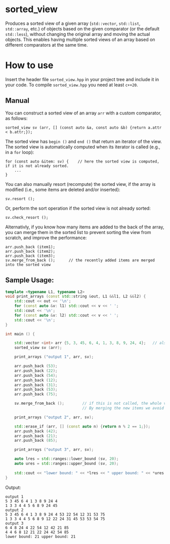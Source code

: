 # sorted_view

Produces a sorted view of a given array (`std::vector`, `std::list`, `std::array`, etc.) of objects based on the given comparator (or the default `std::less`), without changing the original array and moving the actual objects. This enables having multiple sorted views of an array based on different comparators at the same time.

# How to use
Insert the header file `sorted_view.hpp` in your project tree and include it in your code. To compile `sorted_view.hpp` you need at least `c++20`.

## Manual

You can construct a sorted view of an array `arr` with a custom comparator, as follows:
```
sorted_view sv (arr, [] (const auto &a, const auto &b) {return a.attr < b.attr;});
```

The sorted view has `begin ()` and `end ()` that return an iterator of the view. The sorted view is automatically computed when its iterator is called (e.g., in a `for` loop):
```
for (const auto &item: sv) {    // here the sorted view is computed, if it is not already sorted.
    ...
}
```
You can also manually resort (recompute) the sorted view, if the array is modified (i.e., some items are deleted and/or inserted):
```
sv.resort ();
```

Or, perform the sort operation if the sorted view is not already sorted:
```
sv.check_resort ();
```

Alternativly, if you know how many items are added to the back of the array, you can merge them in the sorted list to prevent sorting the view from scratch, and improve the performance:
```
arr.push_back (item1);
arr.push_back (item2);
arr.push_back (item3);
sv.merge_from_back ();      // the recently added items are merged into the sorted view
```




## Sample Usage:

```cpp
template <typename L1, typename L2>
void print_arrays (const std::string &out, L1 &&l1, L2 &&l2) {
    std::cout << out << '\n';
    for (const auto &v: l1) std::cout << v << ' ';
    std::cout << '\n';
    for (const auto &v: l2) std::cout << v << ' ';
    std::cout << '\n';
}

int main () {

    std::vector <int> arr {5, 3, 45, 6, 4, 1, 3, 8, 9, 24, 4};   // also std::list and other containers are possible
    sorted_view sv (arr);

    print_arrays ("output 1", arr, sv);

    arr.push_back (53);
    arr.push_back (22);
    arr.push_back (54);
    arr.push_back (12);
    arr.push_back (31);
    arr.push_back (53);
    arr.push_back (75);

    sv.merge_from_back ();        // if this is not called, the whole view will be sorted again. 
                                  // By merging the new items we avoid sorting the whole array and improve the performance

    print_arrays ("output 2", arr, sv);

    std::erase_if (arr, [] (const auto n) {return n % 2 == 1;});
    arr.push_back (42);
    arr.push_back (21);
    arr.push_back (85);

    print_arrays ("output 3", arr, sv);

    auto lres = std::ranges::lower_bound (sv, 20);
    auto ures = std::ranges::upper_bound (sv, 20);
    
    std::cout << "lower bound: " << *lres << " upper bound: " << *ures << std::endl;
}
```
Output:
```
output 1
5 3 45 6 4 1 3 8 9 24 4 
1 3 3 4 4 5 6 8 9 24 45 
output 2
5 3 45 6 4 1 3 8 9 24 4 53 22 54 12 31 53 75 
1 3 3 4 4 5 6 8 9 12 22 24 31 45 53 53 54 75 
output 3
6 4 8 24 4 22 54 12 42 21 85 
4 4 6 8 12 21 22 24 42 54 85 
lower bound: 21 upper bound: 21
```
